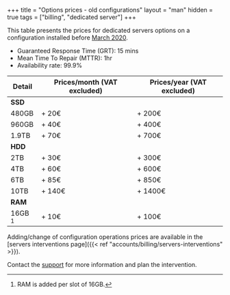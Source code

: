 +++
title = "Options prices - old configurations"
layout = "man"
hidden = true
tags = ["billing", "dedicated server"]
+++

This table presents the prices for dedicated servers options on a configuration installed before [March 2020](https://blog.alwaysdata.com/2020/03/03/harderware-better-faster-stronger/).

* Guaranteed Response Time (GRT): 15 mins
* Mean Time To Repair (MTTR): 1hr
* Availability rate: 99.9%

| Detail    | Prices/month (VAT excluded) | Prices/year (VAT excluded) |
| --------- | --------------------------- | -------------------------- |
| **SSD**   |                             |                            |
| 480GB     | + 20€                       | + 200€                     |
| 960GB     | + 40€                       | + 400€                     |
| 1.9TB     | + 70€                       | + 700€                     |
| **HDD**   |                             |                            |
| 2TB       | + 30€                       | + 300€                     |
| 4TB       | + 60€                       | + 600€                     |
| 6TB       | + 85€                       | + 850€                     |
| 10TB      | + 140€                      | + 1400€                    |
| **RAM**   |                             |                            |
| 16GB [^1] | + 10€                       | + 100€                     |

Adding/change of configuration operations prices are available in the [servers interventions page]({{< ref "accounts/billing/servers-interventions" >}}).

Contact the [support](https://admin.alwaysdata.com/support/add/) for more information and plan the intervention.

[^1]: RAM is added per slot of 16GB.
